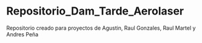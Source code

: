 # Repositorio_Dam_Tarde_Aerolaser
Repositorio creado para proyectos de Agustin, Raul Gonzales, Raul Martel y Andres Peña
